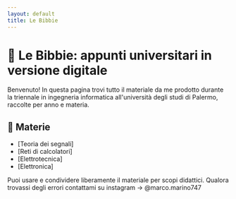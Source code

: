 ```yaml
---
layout: default
title: Le Bibbie
---
```


# 📘 Le Bibbie: appunti universitari in versione digitale

Benvenuto! In questa pagina trovi tutto il materiale da me prodotto durante la triennale in
ingegneria informatica all'università degli studi di Palermo, raccolte per anno e materia.

## 📂 Materie

- [Teoria dei segnali]
- [Reti di calcolatori]
- [Elettrotecnica]
- [Elettronica]

Puoi usare e condividere liberamente il materiale per scopi didattici.
Qualora trovassi degli errori contattami su instagram -> @marco.marino747
